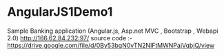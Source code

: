# AngularJS1Demo1

Sample Banking application (Angular.js, Asp.net MVC , Bootstrap , Webapi 2.0)
http://166.62.84.232:97/
source code :- https://drive.google.com/file/d/0By53bgN0vTN2NlFtMWNPajVqbjQ/view
